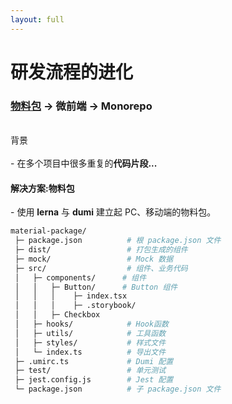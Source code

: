 ```yaml
---
layout: full
---
```


<h1 class="no-mb font-300">研发流程的进化</h1>
<h3 class="font-xs">
<strong><u>物料包</u></strong>
 -> 微前端 -> Monorepo
</h3>
<br>

<div class="flex gap-4 mt-2">

<div style="width: 50%">
<v-clicks>


<div class="flex"> 背景 </div>
<br>
<div class="flex gap-1 font-300 text-sm items-start">
    - <span>在多个项目中很多重复的<strong>代码片段...</strong></span>
</div>

</v-clicks>
</div>

<div>

<v-clicks>
<h4 class="font-300 flex"><akar-icons:circle-check-fill class="text-success w-30px" /><strong> 解决方案:物料包 </strong></h4>

<div class="flex flex-col gap-2 mt-2">

<div class="flex gap-1 font-300 text-sm items-center">
    - <span>使用 <strong>lerna</strong> 与 <strong>dumi</strong> 建立起 PC、移动端的物料包。</span>
</div>

```bash
material-package/
 ├─ package.json          # 根 package.json 文件
 ├─ dist/                 # 打包生成的组件
 ├─ mock/                 # Mock 数据
 ├─ src/                  # 组件、业务代码
 │   ├─ components/      # 组件
 │   │   ├─ Button/      # Button 组件
 │   │   │    ├─ index.tsx
 │   │   │    ├─ .storybook/   
 │   │   ├─ Checkbox    
 │   ├─ hooks/            # Hook函数
 │   ├─ utils/            # 工具函数
 │   ├─ styles/           # 样式文件
 │   └─ index.ts          # 导出文件
 ├─ .umirc.ts             # Dumi 配置
 ├─ test/                 # 单元测试
 ├─ jest.config.js        # Jest 配置   
 └─ package.json          # 子 package.json 文件
```

</div>

</v-clicks>
</div>
</div>